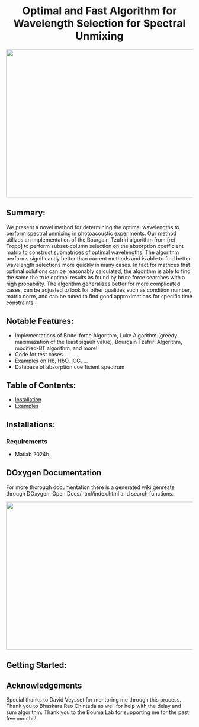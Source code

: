 <h1 align = 'center'> Optimal and Fast Algorithm for Wavelength Selection for Spectral Unmixing </h1>
<p align="center">
 <img src="/README_images/collage_v2.png" width="600" height="400">
</p>

## Summary: 
We present a novel method for determining the optimal wavelengths to perform spectral unmixing in photoacoustic experiments.
Our method utilizes an implementation of the Bourgain-Tzafriri algorithm from [ref Tropp] to perform subset-column selection
on the absorption coefficient matrix to construct submatrices of optimal wavelengths. The algorithm performs significantly better
than current methods and is able to find better wavelength selections more quickly in many cases. In fact for matrices that optimal
solutions can be reasonably calculated, the algorithm is able to find the same the true optimal results as found by brute force searches
with a high probability. The algorithm generalizes better for more complicated cases, can be adjusted to look for other qualities
such as condition number, matrix norm, and can be tuned to find good approximations for specific time constraints.
## Notable Features:
- Implementations of Brute-force Algorithm, Luke Algorithm (greedy maximazation of the least sigaulr value), Bourgain Tzafriri Algorithm, modified-BT algorithm, and more!
- Code for test cases
- Examples on Hb, HbO, ICG, ...
- Database of absorption coefficient spectrum
## Table of Contents:
- [Installation](#installation)
- [Examples](#examples)
## Installations:
### Requirements
- Matlab 2024b
## DOxygen Documentation
For more thorough documentation there is a generated wiki genreate through DOxygen. Open Docs/html/index.html and search functions. 
<p align="center">
 <img src="/README_images/Doxygen_picture.png" width="1000" height="400">
</p>


## Getting Started:


## Acknowledgements
Special thanks to David Veysset for mentoring me through this process. Thank you to Bhaskara Rao Chintada as well for help with the delay and sum algorithm.
Thank you to the Bouma Lab for supporting me for the past few months!



